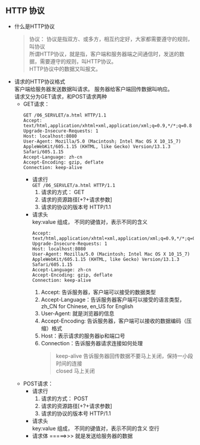 ## HTTP 协议
* 什么是HTTP协议
    > 协议： 协议是指双方、或多方，相互约定好，大家都需要遵守的规则，叫协议  
    所谓HTTP协议，就是指，客户端和服务器端之间通信时，发送的数据，需要遵守的规则，叫HTTP协议。  
    HTTP协议中的数据又叫报文。  
* 请求的HTTP协议格式  
    客户端给服务器发送数据叫请求。
    服务器给客户端回传数据叫响应。  
    请求又分为GET请求，和POST请求两种  
    * GET请求：
        ```
        GET /06_SERVLET/a.html HTTP/1.1
        Accept: text/html,application/xhtml+xml,application/xml;q=0.9,*/*;q=0.8
        Upgrade-Insecure-Requests: 1
        Host: localhost:8080
        User-Agent: Mozilla/5.0 (Macintosh; Intel Mac OS X 10_15_7) AppleWebKit/605.1.15 (KHTML, like Gecko) Version/13.1.3 Safari/605.1.15
        Accept-Language: zh-cn
        Accept-Encoding: gzip, deflate
        Connection: keep-alive
         ```  
        * 请求行  
            ```GET /06_SERVLET/a.html HTTP/1.1```
            1. 请求的方式：   GET
            1. 请求的资源路径[+?+请求参数]  
            1. 请求的协议的版本号       HTTP/1.1  
        * 请求头  
            key:value   组成， 不同的键值对，表示不同的含义
            ```
            Accept: text/html,application/xhtml+xml,application/xml;q=0.9,*/*;q=0.8
           Upgrade-Insecure-Requests: 1
           Host: localhost:8080
           User-Agent: Mozilla/5.0 (Macintosh; Intel Mac OS X 10_15_7) AppleWebKit/605.1.15 (KHTML, like Gecko) Version/13.1.3 Safari/605.1.15
           Accept-Language: zh-cn
           Accept-Encoding: gzip, deflate
           Connection: keep-alive
           ```
           1. Accept: 告诉服务器，客户端可以接受的数据类型   
           1. Accept-Language：告诉服务器客户端可以接受的语言类型， zh_CN for Chinese, en_US for English  
           1. User-Agent: 就是浏览器的信息
           1. Accept-Encoding: 告诉服务器，客户端可以接收的数据编码（压缩）格式
           1. Host：表示请求的服务器ip和端口号  
           1. Connection：告诉服务器请求连接如何处理
                > keep-alive 告诉服务器回传数据不要马上关闭，保持一小段时间的连接  
                closed  马上关闭
    * POST请求：  
        * 请求行  
            1. 请求的方式：   POST
            1. 请求的资源路径[+?+请求参数]  
            1. 请求的协议的版本号       HTTP/1.1 
        * 请求头  
        key:value   组成， 不同的键值对，表示不同的含义
        空行
        * 请求体 =====>>> 就是发送给服务器的数据

    
        